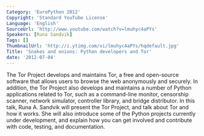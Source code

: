 ```yaml
---
Category: 'EuroPython 2012'
Copyright: 'Standard YouTube License'
Language: 'English'
SourceUrl: 'http://www.youtube.com/watch?v=lmuhyc4aPYs'
Speakers: [Runa Sandvik]
Tags: []
ThumbnailUrl: 'http://i.ytimg.com/vi/lmuhyc4aPYs/hqdefault.jpg'
Title: 'Snakes and onions: Python developers and Tor'
date: '2012-07-04'
---
```

The Tor Project develops and maintains Tor, a free and open-source software
that allows users to browse the web anonymously and securely. In addition, the
Tor Project also develops and maintains a number of Python applications
related to Tor, such as a command-line monitor, censorship scanner, network
simulator, controller library, and bridge distributor. In this talk, Runa A.
Sandvik will present the Tor Project, and talk about Tor and how it works. She
will also introduce some of the Python projects currently under development,
and explain how you can get involved and contribute with code, testing, and
documentation.
